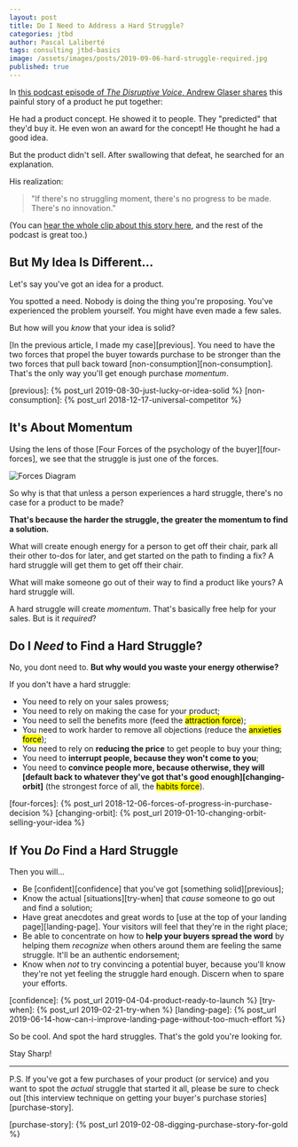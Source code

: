 ```yaml
---
layout: post
title: Do I Need to Address a Hard Struggle?
categories: jtbd
author: Pascal Laliberté
tags: consulting jtbd-basics
image: /assets/images/posts/2019-09-06-hard-struggle-required.jpg
published: true
---
```


In [this podcast episode of _The Disruptive Voice_, Andrew Glaser shares][clip] this painful story of a product he put together:

He had a product concept. He showed it to people. They "predicted" that they'd buy it. He even won an award for the concept! He thought he had a good idea.

But the product didn't sell. After swallowing that defeat, he searched for an explanation.

His realization:

> "If there's no struggling moment, there's no progress to be made. There's no innovation."

(You can [hear the whole clip about this story here][clip], and the rest of the podcast is great too.)

[clip]: https://overcast.fm/+GPx4Gx4A8/05:13

## But My Idea Is Different...

Let's say you've got an idea for a product. 

You spotted a need. Nobody is doing the thing you're proposing. You've experienced the problem yourself. You might have even made a few sales.

But how will you _know_ that your idea is solid?

[In the previous article, I made my case][previous]. You need to have the two forces that propel the buyer towards purchase to be stronger than the two forces that pull back toward [non-consumption][non-consumption]. That's the only way you'll get enough purchase _momentum_.

[previous]: {% post_url 2019-08-30-just-lucky-or-idea-solid %}
[non-consumption]: {% post_url 2018-12-17-universal-competitor %}

## It's About Momentum

Using the lens of those [Four Forces of the psychology of the buyer][four-forces], we see that the struggle is just one of the forces.

![Forces Diagram](/assets/images/posts/2018-12-06-forces-of-progress-diagram-01.svg)

So why is that that unless a person experiences a hard struggle, there's no case for a product to be made?

**That's because the harder the struggle, the greater the momentum to find a solution.**

What will create enough energy for a person to get off their chair, park all their other to-dos for later, and get started on the path to finding a fix? A hard struggle will get them to get off their chair.

What will make someone go out of their way to find a product like yours? A hard struggle will.

A hard struggle will create _momentum_. That's basically free help for your sales. But is it _required_?

## Do I _Need_ to Find a Hard Struggle?

No, you dont need to. **But why would you waste your energy otherwise?**

If you don't have a hard struggle:

* You need to rely on your sales prowess;
* You need to rely on making the case for your product;
* You need to sell the benefits more (feed the <mark>attraction force</mark>);
* You need to work harder to remove all objections (reduce the <mark>anxieties force</mark>);
* You need to rely on **reducing the price** to get people to buy your thing;
* You need to **interrupt people, because they won't come to you**;
* You need to **convince people more, because otherwise, they will [default back to whatever they've got that's good enough][changing-orbit]** (the strongest force of all, the <mark>habits force</mark>).

[four-forces]: {% post_url 2018-12-06-forces-of-progress-in-purchase-decision %}
[changing-orbit]: {% post_url 2019-01-10-changing-orbit-selling-your-idea %}

## If You _Do_ Find a Hard Struggle

Then you will...

* Be [confident][confidence] that you've got [something solid][previous];
* Know the actual [situations][try-when] that _cause_ someone to go out and find a solution;
* Have great anecdotes and great words to [use at the top of your landing page][landing-page]. Your visitors will feel that they're in the right place;
* Be able to concentrate on how to **help your buyers spread the word** by helping them _recognize_ when others around them are feeling the same struggle. It'll be an authentic endorsement;
* Know when _not_ to try convincing a potential buyer, because you'll know they're not yet feeling the struggle hard enough. Discern when to spare your efforts.

[confidence]: {% post_url 2019-04-04-product-ready-to-launch %}
[try-when]: {% post_url 2019-02-21-try-when %}
[landing-page]: {% post_url 2019-06-14-how-can-i-improve-landing-page-without-too-much-effort %}

So be cool. And spot the hard struggles. That's the gold you're looking for.

Stay Sharp!

---

P.S. If you've got a few purchases of your product (or service) and you want to spot the _actual_ struggle that started it all, please be sure to check out [this interview technique on getting your buyer's purchase stories][purchase-story].

[purchase-story]: {% post_url 2019-02-08-digging-purchase-story-for-gold %}
